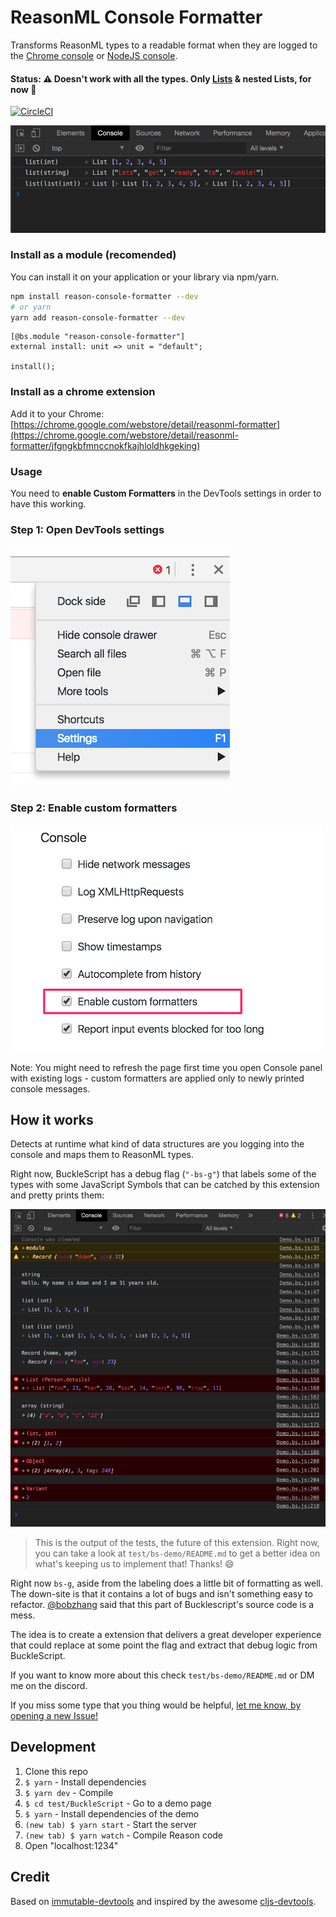 # ReasonML Console Formatter

Transforms ReasonML types to a readable format when they are logged to the [Chrome console](https://developers.google.com/web/tools/chrome-devtools/console/?hl=es) or [NodeJS console](https://nodejs.org/api/console.html).

#### Status: ⚠️ Doesn't work with all the types. Only [Lists](https://reasonml.github.io/docs/en/list-and-array) & nested Lists, for now 🤘

[![CircleCI](https://circleci.com/gh/davesnx/reason-console-formatter/tree/master.svg?style=svg)](https://circleci.com/gh/davesnx/reason-console-formatter/tree/master)

![](/docs/demo.png)

### Install as a module (recomended)
You can install it on your application or your library via npm/yarn.

```bash
npm install reason-console-formatter --dev
# or yarn
yarn add reason-console-formatter --dev
```

```reason
[@bs.module "reason-console-formatter"]
external install: unit => unit = "default";

install();
```

### Install as a chrome extension
Add it to your Chrome: [https://chrome.google.com/webstore/detail/reasonml-formatter](https://chrome.google.com/webstore/detail/reasonml-formatter/jfgngkbfmnccnokfkajhloldhkgeking)

### Usage

You need to **enable Custom Formatters** in the DevTools settings in order to have this working.

### Step 1: Open DevTools settings

![](/docs/chrome-settings.png)

### Step 2: Enable custom formatters

![](/docs/chrome-enable-custom-formatters.png)

Note: You might need to refresh the page first time you open Console panel with existing logs - custom formatters are applied only to newly printed console messages.

## How it works

Detects at runtime what kind of data structures are you logging into the console and maps them to ReasonML types.

Right now, BuckleScript has a debug flag (`"-bs-g"`) that labels some of the types with some JavaScript Symbols that can be catched by this extension and pretty prints them:

![](/docs/future-demo.png)
> This is the output of the tests, the future of this extension. Right now, you can take a look at `test/bs-demo/README.md` to get a better idea on what's keeping us to implement that! Thanks! 😄

Right now `bs-g`, aside from the labeling does a little bit of formatting as well. The down-site is that it contains a lot of bugs and isn't something easy to refactor. [@bobzhang](https://github.com/bobzhang) said that this part of Bucklescript's source code is a mess.

The idea is to create a extension that delivers a great developer experience that could replace at some point the flag and extract that debug logic from BuckleScript.

If you want to know more about this check `test/bs-demo/README.md` or DM me on the discord.

If you miss some type that you thing would be helpful, [let me know, by opening a new Issue!](https://github.com/davesnx/reason-formatter/issues/new)

## Development

1. Clone this repo
2. `$ yarn` - Install dependencies
3. `$ yarn dev` - Compile
3. `$ cd test/BuckleScript` - Go to a demo page
4. `$ yarn` - Install dependencies of the demo
5. `(new tab) $ yarn start` - Start the server
6. `(new tab) $ yarn watch` - Compile Reason code
7. Open "localhost:1234"

## Credit

Based on [immutable-devtools](https://github.com/andrewdavey/immutable-devtools) and inspired by the awesome [cljs-devtools](https://github.com/binaryage/cljs-devtools).

